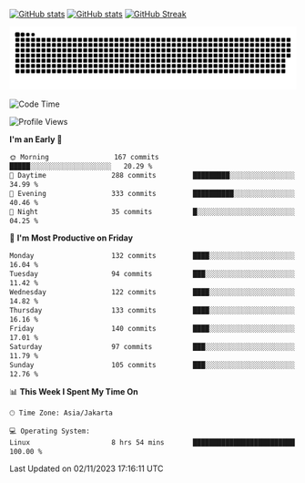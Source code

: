 [![GitHub stats](https://github-readme-stats.vercel.app/api?username=aurelioklv&card_width=500&show_icons=true&rank_icon=github&theme=solarized-dark#gh-dark-mode-only)](https://github.com/anuraghazra/github-readme-stats#gh-dark-mode-only)
[![GitHub stats](https://github-readme-stats.vercel.app/api?username=aurelioklv&card_width=500&show_icons=true&rank_icon=github&theme=buefy#gh-light-mode-only)](https://github.com/anuraghazra/github-readme-stats#gh-light-mode-only)
[![GitHub Streak](https://streak-stats.demolab.com/?user=aurelioklv&card_width=336&theme=solarized-dark)](https://git.io/streak-stats)

<picture>
  <source media="(prefers-color-scheme: dark)" srcset="https://raw.githubusercontent.com/aurelioklv/aurelioklv/snake-output/github-contribution-grid-snake-dark.svg">
  <source media="(prefers-color-scheme: light)" srcset="https://raw.githubusercontent.com/aurelioklv/aurelioklv/snake-output/github-contribution-grid-snake.svg">
  <img alt="github contribution grid snake animation" src="https://raw.githubusercontent.com/aurelioklv/aurelioklv/snake-output/github-contribution-grid-snake.svg">
</picture>

<!--START_SECTION:waka-->
![Code Time](http://img.shields.io/badge/Code%20Time-231%20hrs%2058%20mins-blue)

![Profile Views](http://img.shields.io/badge/Profile%20Views-71-blue)

**I'm an Early 🐤** 

```text
🌞 Morning                167 commits         █████░░░░░░░░░░░░░░░░░░░░   20.29 % 
🌆 Daytime                288 commits         █████████░░░░░░░░░░░░░░░░   34.99 % 
🌃 Evening                333 commits         ██████████░░░░░░░░░░░░░░░   40.46 % 
🌙 Night                  35 commits          █░░░░░░░░░░░░░░░░░░░░░░░░   04.25 % 
```
📅 **I'm Most Productive on Friday** 

```text
Monday                   132 commits         ████░░░░░░░░░░░░░░░░░░░░░   16.04 % 
Tuesday                  94 commits          ███░░░░░░░░░░░░░░░░░░░░░░   11.42 % 
Wednesday                122 commits         ████░░░░░░░░░░░░░░░░░░░░░   14.82 % 
Thursday                 133 commits         ████░░░░░░░░░░░░░░░░░░░░░   16.16 % 
Friday                   140 commits         ████░░░░░░░░░░░░░░░░░░░░░   17.01 % 
Saturday                 97 commits          ███░░░░░░░░░░░░░░░░░░░░░░   11.79 % 
Sunday                   105 commits         ███░░░░░░░░░░░░░░░░░░░░░░   12.76 % 
```


📊 **This Week I Spent My Time On** 

```text
🕑︎ Time Zone: Asia/Jakarta

💻 Operating System: 
Linux                    8 hrs 54 mins       █████████████████████████   100.00 % 
```


 Last Updated on 02/11/2023 17:16:11 UTC
<!--END_SECTION:waka-->
